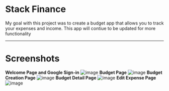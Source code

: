 # Stack Finance

My goal with this project was to create a budget app that allows you to track your expenses and income.
This app will contiue to be updated for more functionality

---

# Screenshots 

**Welcome Page and Google Sign-in**
![image](https://imgur.com/Gs7OnlQ)
**Budget Page**
![image](https://imgur.com/UMsV5iR)
**Budget Creation Page**
![image](https://imgur.com/64DJysB)
**Budget Detail Page**
![image](https://imgur.com/bzgwgtt)
**Edit Expense Page**
![image](https://imgur.com/2mUC7cF)

